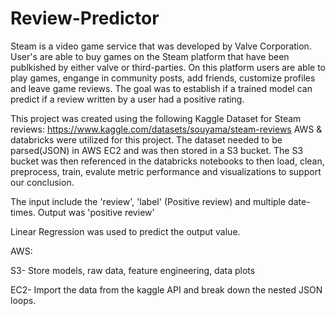 # Review-Predictor

Steam is a video game service that was developed by Valve Corporation. User's are able to buy games on the Steam platform that have been publkished by either valve or third-parties. On this platform users are able to play games, engange in community posts, add friends, customize profiles and leave game reviews. The goal was to establish if a trained model can predict if a review written by a user had a positive rating. 

This project was created using the following Kaggle Dataset for Steam reviews: https://www.kaggle.com/datasets/souyama/steam-reviews
AWS & databricks were utilized for this project. The dataset needed to be parsed(JSON) in AWS EC2 and was then stored in a S3 bucket. The S3 bucket was then referenced in the databricks notebooks to then load, clean, preprocess, train, evalute metric performance and visualizations to support our conclusion.

The input include the 'review', 'label' (Positive review) and multiple date-times. Output was 'positive review'

Linear Regression was used to predict the output value.


AWS:

S3- Store models, raw data, feature engineering, data plots

EC2- Import the data from the kaggle API and break down the nested JSON loops.


